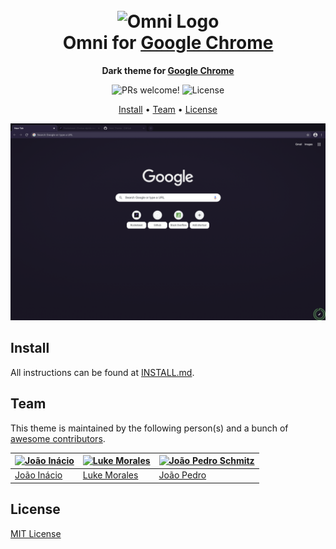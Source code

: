 <h1 align="center">
  <br>
  <img src="https://storage.googleapis.com/golden-wind/github/omni/omni.png" alt="Omni Logo" width="100">
  <br>
  Omni for <a href="https://www.google.com/chrome">Google Chrome</a>
  <br>
</h1>

<p align="center">
  <strong>Dark theme for <a href="https://www.google.com/chrome">Google Chrome</a></strong>
</p>

<p align="center">
  <img src="https://img.shields.io/badge/PRs-welcome-%235FCC6F.svg" alt="PRs welcome!" />

  <img alt="License" src="https://img.shields.io/badge/license-MIT-%235FCC6F">
</p>

<p align="center">
  <a href="#install">Install</a> •
  <a href="#team">Team</a> •
  <a href="#license">License</a>
</p>

<p align="center">
  <img alt="Omni screnshoot for Google Chrome" src="./screenshot.png">
</p>

## Install

All instructions can be found at [INSTALL.md](./INSTALL.md).

## Team

This theme is maintained by the following person(s) and a bunch of [awesome contributors](https://github.com/getomni/google-chrome/graphs/contributors).

| [![João Inácio](https://github.com/birobirobiro.png?size=100)](https://github.com/birobirobiro) | [![Luke Morales](https://github.com/lukemorales.png?size=100)](https://github.com/lukemorales) | [![João Pedro Schmitz](https://github.com/jpedroschmitz.png?size=100)](https://github.com/lukemorales) |
| ----------------------------------------------------------------------------------------------- | ---------------------------------------------------------------------------------------------- | ------------------------------------------------------------------------------------------------------ |
| [João Inácio](https://github.com/birobirobiro)                                                  | [Luke Morales](https://github.com/lukemorales)                                                 | [João Pedro](https://github.com/jpedroschmitz)                                                         |

## License

[MIT License](./LICENSE.md)
